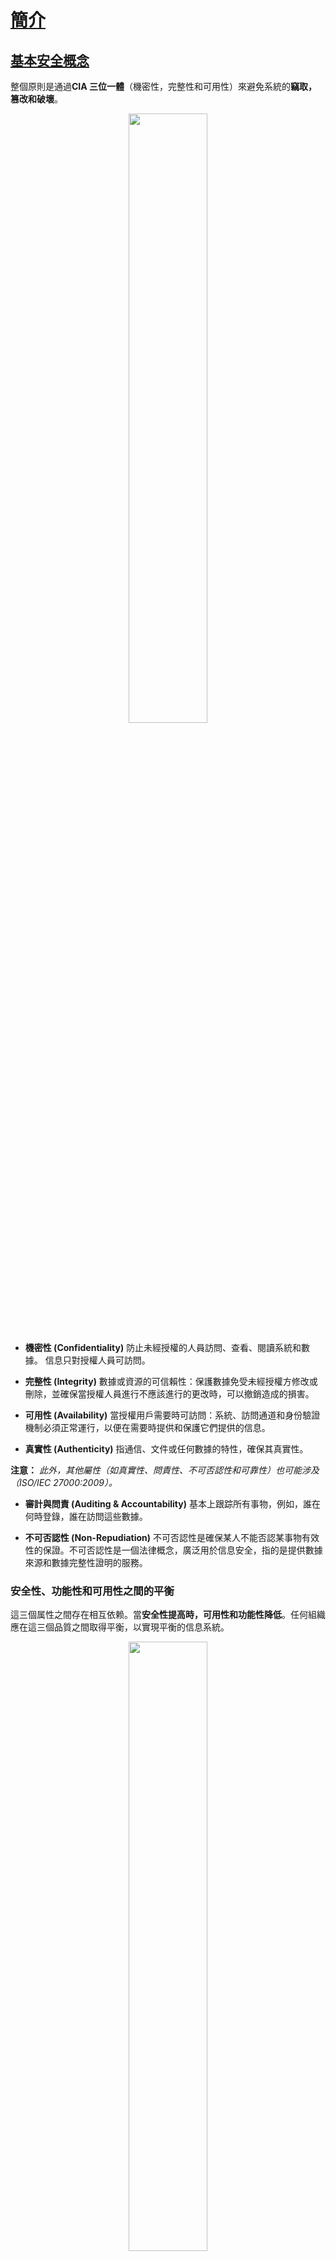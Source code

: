 # <u>簡介</u>

## <u> 基本安全概念 </u>
整個原則是通過**CIA 三位一體**（機密性，完整性和可用性）來避免系統的**竊取，篡改和破壞**。

<p align="center">
<img width="50%" src="https://i.ytimg.com/vi/AJTJN4wDBM8/hqdefault.jpg">
</p>

- **機密性 (Confidentiality)**
防止未經授權的人員訪問、查看、閱讀系統和數據。
信息只對授權人員可訪問。

- **完整性 (Integrity)**
數據或資源的可信賴性：保護數據免受未經授權方修改或刪除，並確保當授權人員進行不應該進行的更改時，可以撤銷造成的損害。

- **可用性 (Availability)**
當授權用戶需要時可訪問：系統、訪問通道和身份驗證機制必須正常運行，以便在需要時提供和保護它們提供的信息。

- **真實性 (Authenticity)**
指通信、文件或任何數據的特性，確保其真實性。

**注意：** *此外，其他屬性（如真實性、問責性、不可否認性和可靠性）也可能涉及（ISO/IEC 27000:2009）。*

- **審計與問責 (Auditing & Accountability)**
基本上跟踪所有事物，例如，誰在何時登錄，誰在訪問這些數據。

- **不可否認性 (Non-Repudiation)**
不可否認性是確保某人不能否認某事物有效性的保證。不可否認性是一個法律概念，廣泛用於信息安全，指的是提供數據來源和數據完整性證明的服務。

### **安全性、功能性和可用性之間的平衡**

這三個属性之間存在相互依赖。當**安全性提高時，可用性和功能性降低**。任何組織應在這三個品質之間取得平衡，以實現平衡的信息系統。

<p align="center">
<img width="50%" src="https://gist.githubusercontent.com/Samsar4/62886aac358c3d484a0ec17e8eb11266/raw/f14455ed4def635e1bc9393b85657f43dbbf4a3127/triad2.png">
</p>

## <u>黑客類型</u>

<p align="center">
<img width="50%" src="https://www.simplilearn.com/ice9/free_resources_article_thumb/types-hacker.JPG">
</p>

> - **黑帽 (Black Hat)** - 尋求執行惡意活動的黑客。
> - **灰帽 (Gray Hat)** - 執行好的或壞的活動的黑客，但未獲得其所攻擊的組織的許可。
> - **白帽 (White Hat)** - 合法黑客；他們利用自己的技能通過在惡意黑客之前暴露漏洞來提高安全性。
**腳本小子/菜鳥 (Script Kiddie / Skiddies)** - 使用他人開發的惡意腳本或程序（例如 Web Shell）攻擊計算機系統和網絡，破壞網站的無技術人員。

**國家資助的黑客 (State-Sponsored Hacker)** - 受政府或相關實體雇傭的黑客。

**駭客活動家 (Hacktivist)** - 為某一事業而黑客；政治議程。

**自殺型黑客 (Suicide Hackers)** - 是不怕去監獄或面對任何形式懲罰的黑客；為完成任務而駭客。

**網絡恐怖分子 (Cyberterrorist)** - 受宗教或政治信仰驅使，制造恐懼或破壞性。

## <u>駭客術語</u>

- **駭客價值 (Hack value)** - 攻擊者眼中目標的感知價值或價值。
- **漏洞 (Vulnerability)** - 系統缺陷，系統上的弱點（在設計、實現等方面）。
- **威脅 (Threat)** - 利用漏洞。
- **漏洞利用 (Exploit)** - 漏洞利用是通過安全漏洞獲取系統訪問權限並利用漏洞謀取利益的一種方法。
- **有效負載 (Payload)** - 攻擊的組件；它是私人用戶文本的一部分，可能還包含諸如蠕蟲或病毒之類的惡意軟件，用於執行惡意操作；刪除數據、發送垃圾郵件或加密數據。
- **零日攻擊 (Zero-day attack)** - 在供應商知道或能夠修補漏洞之前發生的攻擊。
- **雛菊鏈 / 轉向 (Daisy Chaining / Pivotting)** - 它涉及獲取訪問網絡和/或計算機的權限，然後使用相同的信息獲取包含所需信息的多個網絡和計算機的訪問權限。
- **曝光私隱 (Doxxing)** - 通常出於惡意目的，公開有關個人的個人身份信息。
- **企業信息安全架構 (Enterprise Information Security Architecture, EISA)** - 通過過程、要求、原則和模型確定組織信息系統的結構和行為。

## <u> 威脅類別 </u>
* **網絡威脅 (Network Threats)**
  - 信息收集
  - 嗅探和竊聽
  - DNS/ARP中毒
  - MITM (中間人攻擊)
  - DoS/DDoS
  - 基於密碼的攻擊
  - 防火牆和IDS攻擊
  - 會話劫持

* **主機威脅 (Host Threats)**
  - 密碼破解
  - 惡意軟件攻擊
  - 足跡
  - 配置文件
  - 任意代碼執行
  - 背門訪問
  - 權限提升
  - 代碼執行

* **應用程序威脅 (Application Threats)**
  - 注入攻擊
  - 不正確的數據/輸入驗證
  - 不正確的錯誤處理和異常管理
  - 隱藏字段操縱
  - 破碎的會話管理
  - 密碼學問題
  - SQL注入
  - 網絡釣魚
  - 緩衝區溢出
  - 信息披露
  - 安全配置不當

## <u> 攻擊向量 </u>
*通過攻擊向量，駭客可以訪問主機，以便傳遞有效負載或惡意結果*

- **APT - 高級持續性威脅 (Advanced Persistent Threats)**
  - 高級持續性威脅是一個隱蔽的威脅行為者，通常是國家或國家支持的團體，它在未經授權的情況下訪問計算機網絡並在很長一段時間內未被檢測到；通常使用零日攻擊。
- **雲計算 / 雲技術 (Cloud computing / Cloud-based technologies)**
  - 一個客戶端應用程序雲中的漏洞可能允許攻擊者訪問其他客戶端的數據
- **病毒，蠕蟲和惡意軟件 (Viruses, worms, and malware)**
  - 病毒和蠕蟲是最普遍的網絡威脅，它們能在幾秒鐘內感染網絡。
- **勒索軟件 (Ransomware)**
  - 限制對計算機系統文件和文件夾的訪問，並要求向攻擊者支付網絡贖金以解除限制。
- **移動設備威脅 (Mobile Device threats)**
- **僵屍網絡 (Botnets)**
  - 由入侵者使用的大量受感染系統組成的網絡，用於執行各種網絡攻擊
- **內部攻擊 (Insider attacks)**
    - 不滿的員工可以從內部損壞資產。
    - 大量受感染的主機網絡。(用於DDoS攻擊)。

- **網絡釣魚攻擊 (Phishing attacks)**
- **Web應用程序威脅 (Web Application Threats)**
  - 包括SQL注入、XSS（跨站腳本攻擊）等攻擊。
- **物聯網威脅 (IoT Threats)**

## <u>攻擊類型</u>
### 1. 操作系統
*針對操作系統漏洞或內部的安全問題進行攻擊，例如訪客賬戶或默認密碼。*
>  - **向量**: 緩衝區溢出，協議實現，軟件缺陷，補丁級別，身份驗證方案
### 2. 應用程序層次
*針對編程代碼和軟件邏輯的攻擊。*
>  - **向量**: 緩衝區溢出，漏洞，XSS，DoS，SQL注入，MitM
### 3. 錯誤配置
*攻擊利用了由於不正確配置或默認配置而配置錯誤的系統。*

>  - **示例**: SQL用戶的不當權限；訪問列表允許所有
### 4. 縮放包裝代碼
*利用未打補丁或配置不當的軟件中的漏洞。*
>  - **示例**: 軟件1.0版本中的缺陷；CGI腳本示例中的缺陷；默認密碼
## <u>漏洞</u>

- **CVSS - 通用漏洞評分系統** [[+]](https://nvd.nist.gov/vuln-metrics/cvss)
  - 根據嚴重程度給出數值評分
  - ![cvss](https://3.bp.blogspot.com/-5V1cb_wTvsk/Wl78iF4Sd8I/AAAAAAAAF7U/KmK4pMXi54YworDgh4uI8aZtHgy0bbznQCLcBGAs/s1600/CVSS.png
  )
- **CVE – 通用漏洞和披露** [[+]](https://cve.mitre.org/)
  - 由MITRE維護的公開披露漏洞和披露列表。
  - ![cve](https://i0.wp.com/gbhackers.com/wp-content/uploads/2016/10/cve.png?resize=486%2C408&ssl=1)
- **NVD - 國家漏洞數據庫**  [[+]](https://nvd.nist.gov/)
  - 由NIST維護的數據庫，與MITRE CVE列表完全同步；美國政府漏洞存儲庫。

### 漏洞類別

- **錯誤配置** - 不正確地配置服務或應用程序
- **默認安裝** - 未更改默認情況下附帶的應用程序設置
- **緩衝區溢出** - 代碼執行漏洞
- **缺失補丁** - 未打補丁的系統
- **設計缺陷** - 系統設計中固有的缺陷，如加密和數據驗證
- **操作系統漏洞** - 特定於每個操作系統的漏洞
- **默認密碼** - 保留系統/應用程序附帶的默認密碼

## <u>滲透測試階段 (CEH)</u>
1. **攻擊前階段** - 侦查和收集数据。
2. **攻擊階段** - 嘗試穿透網絡並執行攻擊。
3. **攻擊後階段** - 清理以將系統恢復到攻擊前狀態並提交報告。

> ⚠️ 對於考試，EC-Council 提供了他們自己的方法，這就是您需要的所有考試內容；如果您有興趣，可以在[這裡](https://owasp.org/www-project-web-security-testing-guide/latest/3-The_OWASP_Testing_Framework/1-Penetration_Testing_Methodologies)查看其他滲透測試方法；如果您正在學習成為一名專業的滲透測試者，除了認證內容之外，我建議使用 [OSSTMM](https://www.isecom.org/research.html)（開源安全測試方法手冊）。

## <u>五個道德駭客階段</u>

### 1. **偵查 (Reconnaissance)**
*收集有關不標的證據*；偵查有兩種類型：
- **被動偵查 (Passive Reconnaissance)**：在**不直接與系統交互**的情況下，獲取有關目標計算機和網絡的信息。
    - 例如：Google 搜索、公共記錄、新版本、社交媒體、Wardrive 掃描周圍的網路。
- **主動偵查 (Active Reconnaissance)**：涉及與目標直接互動。
    - 例如：給目標打電話、面試；可以將 Nmap、Nessus、OpenVAS、Nikto 和 Metasploit 等工具視為主動偵查。

### 2. **掃描和枚舉 (Scanning & Enumeration)**
*獲取有關目標的更深入信息。*
- 例如：網絡掃描、端口掃描、正在運行的服務版本。

### 3. **獲取訪問權限 (Gaining Access)**
*為了獲得系統訪問權限而發起攻擊。*
- 例如：可以在本地（離線）、局域網或互聯網上完成。
  - 例如(2)：偽裝以偽裝成合法用戶或不同系統的方式利用系統，他們可以向目標系統發送包含漏洞的數據包以利用漏洞。
  - 可以使用許多技術，例如命令注入、緩衝區溢出、DoS、暴力破解憑證、社交工程、配置錯誤等。

### 4. **維持訪問權限 (Maintaining Access)**
*實施措施以確保未來的訪問。*
- 例如：可以使用Rookit、特洛伊木馬、後門等。

### 5. **掩蓋痕跡 (Covering Tracks)**
*採取措施隱瞞成功和入侵行為；不被注意到。*
  - 例如：清除日誌；混淆特洛伊木馬或惡意後門程序。

在進行滲透測試時，道德黑客需要遵循這些階段以確保他們能夠成功地識別和利用目標系統的漏洞。在整個過程中，重要的是要遵循道德和法律準則，僅在獲得目標組織許可的情況下進行測試。
---
目前翻譯至原文203行